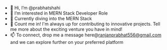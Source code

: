 - 👋 Hi, I’m @prabhatshahi
- 👀 I’m interested in MERN Stack Developer Role
- 🌱 Currently diving into the MERN Stack 
- 💞️ Count me in! I'm always up for contributing to innovative projects. Tell me more about the exciting venture you have in mind!
- 📫 To connect, drop me a message here@ranjanprabhat556@gmail.com
 and we can explore further on your preferred platform 

<!---
prabhatshahi/prabhatshahi is a ✨ special ✨ repository because its `README.md` (this file) appears on your GitHub profile.
You can click the Preview link to take a look at your changes.
--->
